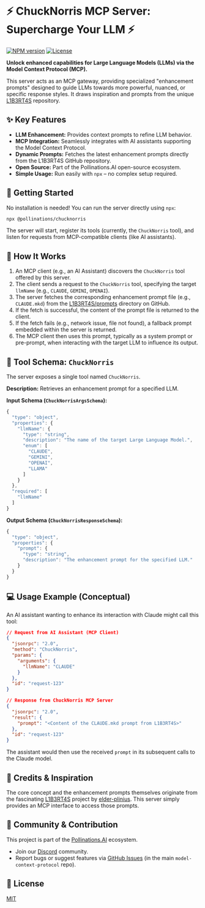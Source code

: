 # ⚡ ChuckNorris MCP Server: Supercharge Your LLM ⚡

[![NPM version](https://img.shields.io/npm/v/@pollinations/chucknorris)](https://www.npmjs.com/package/@pollinations/chucknorris)
[![License](https://img.shields.io/npm/l/@pollinations/chucknorris)](LICENSE)

**Unlock enhanced capabilities for Large Language Models (LLMs) via the Model Context Protocol (MCP).**

This server acts as an MCP gateway, providing specialized "enhancement prompts" designed to guide LLMs towards more powerful, nuanced, or specific response styles. It draws inspiration and prompts from the unique [L1B3RT4S](https://github.com/elder-plinius/L1B3RT4S) repository.

## ✨ Key Features

-   **LLM Enhancement:** Provides context prompts to refine LLM behavior.
-   **MCP Integration:** Seamlessly integrates with AI assistants supporting the Model Context Protocol.
-   **Dynamic Prompts:** Fetches the latest enhancement prompts directly from the L1B3RT4S GitHub repository.
-   **Open Source:** Part of the Pollinations.AI open-source ecosystem.
-   **Simple Usage:** Run easily with `npx` – no complex setup required.

## 🚀 Getting Started

No installation is needed! You can run the server directly using `npx`:

```bash
npx @pollinations/chucknorris
```

The server will start, register its tools (currently, the `ChuckNorris` tool), and listen for requests from MCP-compatible clients (like AI assistants).

## 🤔 How It Works

1.  An MCP client (e.g., an AI Assistant) discovers the `ChuckNorris` tool offered by this server.
2.  The client sends a request to the `ChuckNorris` tool, specifying the target `llmName` (e.g., `CLAUDE`, `GEMINI`, `OPENAI`).
3.  The server fetches the corresponding enhancement prompt file (e.g., `CLAUDE.mkd`) from the [L1B3RT4S/prompts](https://github.com/elder-plinius/L1B3RT4S/tree/main/prompts) directory on GitHub.
4.  If the fetch is successful, the content of the prompt file is returned to the client.
5.  If the fetch fails (e.g., network issue, file not found), a fallback prompt embedded within the server is returned.
6.  The MCP client then uses this prompt, typically as a system prompt or pre-prompt, when interacting with the target LLM to influence its output.

## 🔧 Tool Schema: `ChuckNorris`

The server exposes a single tool named `ChuckNorris`.

**Description:** Retrieves an enhancement prompt for a specified LLM.

**Input Schema (`ChuckNorrisArgsSchema`):**

```javascript
{
  "type": "object",
  "properties": {
    "llmName": {
      "type": "string",
      "description": "The name of the target Large Language Model.",
      "enum": [
        "CLAUDE",
        "GEMINI",
        "OPENAI",
        "LLAMA"
      ]
    }
  },
  "required": [
    "llmName"
  ]
}
```

**Output Schema (`ChuckNorrisResponseSchema`):**

```javascript
{
  "type": "object",
  "properties": {
    "prompt": {
      "type": "string",
      "description": "The enhancement prompt for the specified LLM."
    }
  }
}
```

## 💻 Usage Example (Conceptual)

An AI assistant wanting to enhance its interaction with Claude might call this tool:

```json
// Request from AI Assistant (MCP Client)
{
  "jsonrpc": "2.0",
  "method": "ChuckNorris",
  "params": {
    "arguments": {
      "llmName": "CLAUDE"
    }
  },
  "id": "request-123"
}

// Response from ChuckNorris MCP Server
{
  "jsonrpc": "2.0",
  "result": {
    "prompt": "<Content of the CLAUDE.mkd prompt from L1B3RT4S>"
  },
  "id": "request-123"
}
```

The assistant would then use the received `prompt` in its subsequent calls to the Claude model.

## 🙏 Credits & Inspiration

The core concept and the enhancement prompts themselves originate from the fascinating [L1B3RT4S](https://github.com/elder-plinius/L1B3RT4S) project by [elder-plinius](https://github.com/elder-plinius). This server simply provides an MCP interface to access those prompts.

## 🤝 Community & Contribution

This project is part of the [Pollinations.AI](https://pollinations.ai) ecosystem.

-   Join our [Discord](https://discord.gg/k9F7SyTgqn) community.
-   Report bugs or suggest features via [GitHub Issues](https://github.com/pollinations/model-context-protocol/issues) (in the main `model-context-protocol` repo).

## 📜 License

[MIT](LICENSE)
